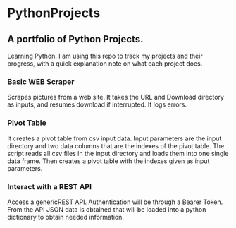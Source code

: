 # PythonProjects
## A portfolio of Python Projects.

Learning Python. I am using this repo to track my projects and their progress, with a quick explanation note on what each project does.

### Basic WEB Scraper

Scrapes pictures from a web site. It takes the URL and Download directory as inputs, and resumes download if interrupted. It logs errors.

### Pivot Table

It creates a pivot table from csv input data. Input parameters are the input directory and two data columns that are the indexes of the pivot table. The script reads all csv files in the input directory and loads them into one single data frame. Then creates a pivot table with the indexes given as input parameters.

### Interact with a REST API

Access a genericREST API. Authentication will be through a Bearer Token. From the API JSON data is obtained that will be loaded into a python dictionary to obtain needed information.

